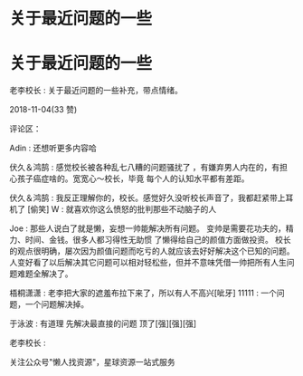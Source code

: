# 关于最近问题的一些

# 关于最近问题的一些

老李校长 : 关于最近问题的一些补充，带点情绪。

2018-11-04(33 赞)

评论区：

Adin : 还想听更多内容哈

伏久＆鸿鹄 : 感觉校长被各种乱七八糟的问题骚扰了 ，有嫌弃男人内在的，有担心孩子癌症啥的。宽宽心～校长，毕竟 每个人的认知水平都有差距。

伏久＆鸿鹄 : 我反正理解你的，校长。感觉好久没听校长声音了，我都赶紧带上耳机了 [偷笑] W : 就喜欢你这么愤怒的批判那些不动脑子的人

Joe : 那些人说白了就是懒，妄想一帅能解决所有问题。 变帅是需要花功夫的，精力、时间、金钱。很多人都习得性无助惯 了懒得给自己的颜值方面做投资。 校长的观点很明确，屡次因为颜值问题而吃亏的人就应该去好好解决这个已知的问题。 人变好看了以后解决其它问题可以相对轻松些，但并不意味凭借一帅把所有人生问题难题全解决了。

梧桐潇潇 : 老李把大家的遮羞布拉下来了，所以有人不高兴[呲牙] 11111 : 一个问题，一个问题解决掉。

于泳波 : 有道理 先解决最直接的问题 顶了[强][强][强]

老李校长 :

关注公众号"懒人找资源"，星球资源一站式服务
